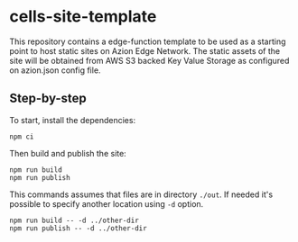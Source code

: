 # cells-site-template

This repository contains a edge-function template to be used as a starting
point to host static sites on Azion Edge Network. The static assets of the site
will be obtained from AWS S3 backed Key Value Storage as configured on
azion.json config file.

## Step-by-step

To start, install the dependencies:
```
npm ci
```
Then build and publish the site:
```
npm run build
npm run publish
```
This commands assumes that files are in directory `./out`.  If needed it's
possible to specify another location using `-d` option.
```
npm run build -- -d ../other-dir
npm run publish -- -d ../other-dir
```